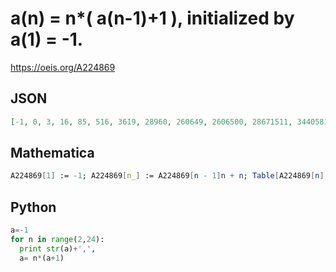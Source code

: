 # a\(n\) \= n\*\( a\(n\-1\)\+1 \), initialized by a\(1\) \= \-1\.
https://oeis.org/A224869
## JSON
```JSON
[-1, 0, 3, 16, 85, 516, 3619, 28960, 260649, 2606500, 28671511, 344058144, 4472755885, 62618582404, 939278736075, 15028459777216, 255483816212689, 4598708691828420, 87375465144739999, 1747509302894800000, 36697695360790800021, 807349297937397600484]
```
## Mathematica
```Mathematica
A224869[1] := -1; A224869[n_] := A224869[n - 1]n + n; Table[A224869[n], {n, 40}] (* _Alonso del Arte_, Jul 22 2013 *)
```
## Python
```Python
a=-1
for n in range(2,24):
  print str(a)+',',
  a= n*(a+1)
```

